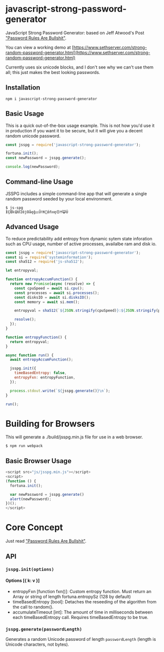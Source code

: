 # javascript-strong-password-generator

JavaScript Strong Password Generator: based on Jeff Atwood's Post ["Password Rules Are Bullshit"](https://blog.codinghorror.com/password-rules-are-bullshit/).

You can view a working demo at [https://www.sethserver.com/strong-random-password-generator.html](https://www.sethserver.com/strong-random-password-generator.html)

Currently uses six unicode blocks, and I don't see why we can't use them all; this just makes the best looking passwords.

## Installation

`npm i javascript-strong-password-generator`

## Basic Usage

This is a quick out-of-the-box usage example. This is not how you'd use it in production if you want it to be secure, but it will give you a decent random unicode password.

```javascript
const jsspg = require('javascript-strong-password-generator');

fortuna.init();
const newPassword = jsspg.generate();

console.log(newPassword);
```

## Command-line Usage

JSSPG includes a simple command-line app that will generate a single random password seeded by your local environment.

```shell
$ js-spg
ƗÇŒk😪Ư2ëjOåęğ⚎Ŭ☦Ƙ🙅ēňxę😣☨😺Ú
```

## Advanced Usage

To reduce predictability add entropy from dynamic sytem state inforation such as CPU usage, number of active processes, availalbe ram and disk io.

```javascript
const jsspg = require('javascript-strong-password-generator');
const si = require('systeminformation');
const sha512 = require('js-sha512');

let entropyval;

function entropyAccumFunction() {
  return new Promise(async (resolve) => {
    const cpuSpeed = await si.cpu();
    const processes = await si.processes();
    const disksIO = await si.disksIO();
    const memory = await si.mem();

    entropyval = sha512(`${JSON.stringify(cpuSpeed)}:${JSON.stringify(processes)}:${JSON.stringify(disksIO)}:${JSON.stringify(memory)}`);

    resolve();
  });
}

function entropyFunction() {
  return entropyval;
}

async function run() {
  await entropyAccumFunction();

  jsspg.init({
    timeBasedEntropy: false,
    entropyFxn: entropyFunction,
  });

  process.stdout.write(`${jsspg.generate()}\n`);
}

run();
```

# Building for Browsers

This will generate a ./build/jsspg.min.js file for use in a web browser.

```shell
$ npm run webpack
```

## Basic Browser Usage

```javascript
<script src="js/jsspg.min.js"></script>
<script>
(function () {
  fortuna.init();

  var newPassword = jsspg.generate()
  alert(newPassword);
})();
</script>
```

# Core Concept

Just read ["Password Rules Are Bullshit"](https://blog.codinghorror.com/password-rules-are-bullshit/).

## API

### `jsspg.init(options)`

#### Options [{ k: v }]

- entropyFxn [function fxn()]: Custom entropy function. Must return an Array or string of length fortuna.entropySz (128 by default)
- timeBasedEntropy [bool]: Detaches the reseeding of the algorithm from the call to random().
- accumulateTimeout [int]: The amount of time in milliseconds between each timeBasedEntropy call. Requires timeBasedEntropy to be true.

### `jsspg.generate(passwordLength)`

Generates a random Unicode password of length `passwordLength` (length is Unicode characters, not bytes).
